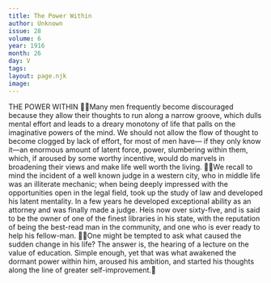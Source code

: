 ```yaml
---
title: The Power Within
author: Unknown
issue: 28
volume: 6
year: 1916
month: 26
day: V
tags:
layout: page.njk
image:
---
```

THE POWER WITHIN Many men frequently become discouraged because they allow their thoughts to run along a narrow groove, which dulls mental effort and leads to a dreary monotony of life that palls on the imaginative powers of the mind. We should not allow the flow of thought to become clogged by lack of effort, for most of men have— if they only know it—an enormous amount of latent force, power, slumbering within them, which, if aroused by some worthy incentive, would do marvels in broadening their views and make life well worth the living. We recall to mind the incident of a well known judge in a western city, who in middle life was an illiterate mechanic; when being deeply impressed with the opportunities open in the legal field, took up the study of law and developed his latent mentality. In a few years he developed exceptional ability as an attorney and was finally made a judge. Heis now over sixty-five, and is said to be the owner of one of the finest libraries in his state, with the reputation of being the best-read man in the community, and one who is ever ready to help his fellow-man. One might be tempted to ask what caused the sudden change in his life? The answer is, the hearing of a lecture on the value of education. Simple enough, yet that was what awakened the dormant power within him, aroused his ambition, and started his thoughts along the line of greater self-improvement.
